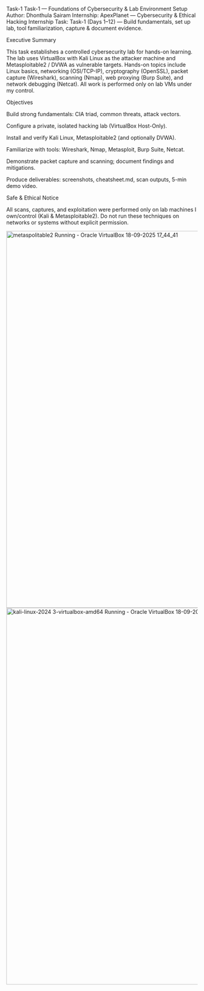 Task-1
Task-1 — Foundations of Cybersecurity & Lab Environment Setup Author: Dhonthula Sairam Internship: ApexPlanet — Cybersecurity & Ethical Hacking Internship Task: Task-1 (Days 1–12) — Build fundamentals, set up lab, tool familiarization, capture & document evidence.

Executive Summary

This task establishes a controlled cybersecurity lab for hands-on learning. The lab uses VirtualBox with Kali Linux as the attacker machine and Metasploitable2 / DVWA as vulnerable targets. Hands-on topics include Linux basics, networking (OSI/TCP-IP), cryptography (OpenSSL), packet capture (Wireshark), scanning (Nmap), web proxying (Burp Suite), and network debugging (Netcat). All work is performed only on lab VMs under my control.

Objectives

Build strong fundamentals: CIA triad, common threats, attack vectors.

Configure a private, isolated hacking lab (VirtualBox Host-Only).

Install and verify Kali Linux, Metasploitable2 (and optionally DVWA).

Familiarize with tools: Wireshark, Nmap, Metasploit, Burp Suite, Netcat.

Demonstrate packet capture and scanning; document findings and mitigations.

Produce deliverables: screenshots, cheatsheet.md, scan outputs, 5-min demo video.

Safe & Ethical Notice

All scans, captures, and exploitation were performed only on lab machines I own/control (Kali & Metasploitable2). Do not run these techniques on networks or systems without explicit permission.

<img width="1920" height="991" alt="metaspolitable2  Running  - Oracle VirtualBox 18-09-2025 17_44_41" src="https://github.com/user-attachments/assets/3db947d9-4cff-44ca-b473-3e38492f0da4" />
<img width="1920" height="991" alt="kali-linux-2024 3-virtualbox-amd64  Running  - Oracle VirtualBox 18-09-2025 17_47_02" src="https://github.com/user-attachments/assets/7dd27f2e-10b4-4c36-95cd-c921910d6f85" />


